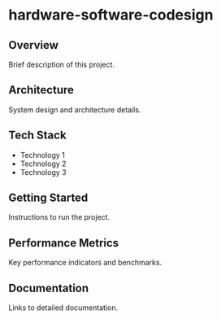 # hardware-software-codesign

## Overview
Brief description of this project.

## Architecture
System design and architecture details.

## Tech Stack
- Technology 1
- Technology 2  
- Technology 3

## Getting Started
Instructions to run the project.

## Performance Metrics
Key performance indicators and benchmarks.

## Documentation
Links to detailed documentation.
